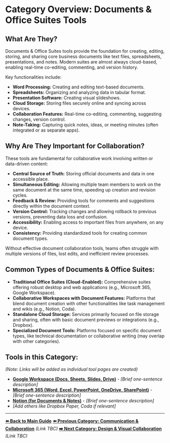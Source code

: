 # Category Overview: Documents & Office Suites Tools

## What Are They?

Documents & Office Suites tools provide the foundation for creating, editing, storing, and sharing core business documents like text files, spreadsheets, presentations, and notes. Modern suites are almost always cloud-based, enabling real-time co-editing, commenting, and version history.

Key functionalities include:

*   **Word Processing:** Creating and editing text-based documents.
*   **Spreadsheets:** Organizing and analyzing data in tabular format.
*   **Presentation Software:** Creating visual slideshows.
*   **Cloud Storage:** Storing files securely online and syncing across devices.
*   **Collaboration Features:** Real-time co-editing, commenting, suggesting changes, version control.
*   **Note-Taking:** Capturing quick notes, ideas, or meeting minutes (often integrated or as separate apps).

## Why Are They Important for Collaboration?

These tools are fundamental for collaborative work involving written or data-driven content:

*   **Central Source of Truth:** Storing official documents and data in one accessible place.
*   **Simultaneous Editing:** Allowing multiple team members to work on the same document at the same time, speeding up creation and revision cycles.
*   **Feedback & Review:** Providing tools for comments and suggestions directly within the document context.
*   **Version Control:** Tracking changes and allowing rollback to previous versions, preventing data loss and confusion.
*   **Accessibility:** Enabling access to important files from anywhere, on any device.
*   **Consistency:** Providing standardized tools for creating common document types.

Without effective document collaboration tools, teams often struggle with multiple versions of files, lost edits, and inefficient review processes.

## Common Types of Documents & Office Suites:

*   **Traditional Office Suites (Cloud-Enabled):** Comprehensive suites offering robust desktop and web applications (e.g., Microsoft 365, Google Workspace).
*   **Collaborative Workspaces with Document Features:** Platforms that blend document creation with other functionalities like task management and wikis (e.g., Notion, Coda).
*   **Standalone Cloud Storage:** Services primarily focused on file storage and sharing, often with basic document previews or integrations (e.g., Dropbox).
*   **Specialized Document Tools:** Platforms focused on specific document types, like technical documentation or collaborative writing (may overlap with other categories).

## Tools in this Category:

*(Note: Links will be added as individual tool pages are created)*

*   **[Google Workspace (Docs, Sheets, Slides, Drive)](./google-workspace-docs.md)** - *[Brief one-sentence description]*
*   **[Microsoft 365 (Word, Excel, PowerPoint, OneDrive, SharePoint)](./microsoft-365.md)** - *[Brief one-sentence description]*
*   **[Notion (for Documents & Notes)](./notion-docs.md)** - *[Brief one-sentence description]*
*   *[Add others like Dropbox Paper, Coda if relevant]*

---

**[⬅️ Back to Main Guide](./../../README.md)**
**[⬅️ Previous Category: Communication & Collaboration](./../communication-collaboration/communication-collaboration-overview.md)** *(Link TBC)*
**[➡️ Next Category: Design & Visual Collaboration](./../design-visual-collaboration/design-visual-collaboration-overview.md)** *(Link TBC)*
